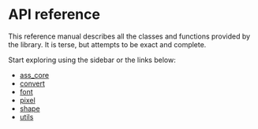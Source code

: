 # API reference

This reference manual describes all the classes and functions provided by the library.
It is terse, but attempts to be exact and complete.

Start exploring using the sidebar or the links below:

* [ass_core](ass_core.md)
* [convert](convert.md)
* [font](font.md)
* [pixel](pixel.md)
* [shape](shape.md)
* [utils](utils.md)
